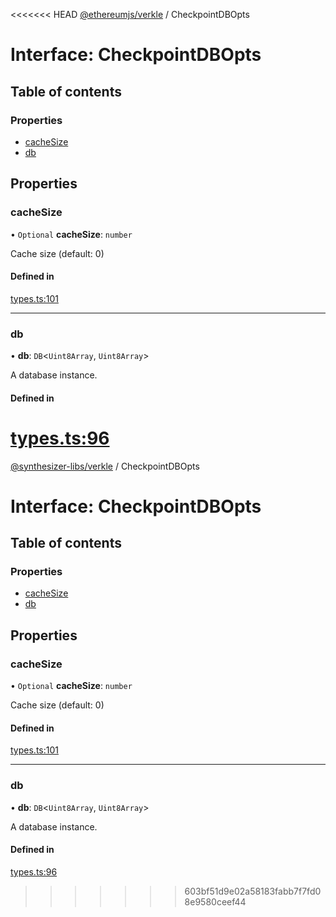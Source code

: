 <<<<<<< HEAD
[@ethereumjs/verkle](../README.md) / CheckpointDBOpts

# Interface: CheckpointDBOpts

## Table of contents

### Properties

- [cacheSize](CheckpointDBOpts.md#cachesize)
- [db](CheckpointDBOpts.md#db)

## Properties

### cacheSize

• `Optional` **cacheSize**: `number`

Cache size (default: 0)

#### Defined in

[types.ts:101](https://github.com/ethereumjs/ethereumjs-monorepo/blob/master/packages/verkle/src/types.ts#L101)

___

### db

• **db**: `DB`<`Uint8Array`, `Uint8Array`\>

A database instance.

#### Defined in

[types.ts:96](https://github.com/ethereumjs/ethereumjs-monorepo/blob/master/packages/verkle/src/types.ts#L96)
=======
[@synthesizer-libs/verkle](../README.md) / CheckpointDBOpts

# Interface: CheckpointDBOpts

## Table of contents

### Properties

- [cacheSize](CheckpointDBOpts.md#cachesize)
- [db](CheckpointDBOpts.md#db)

## Properties

### cacheSize

• `Optional` **cacheSize**: `number`

Cache size (default: 0)

#### Defined in

[types.ts:101](https://github.com/ethereumjs/ethereumjs-monorepo/blob/master/packages/verkle/src/types.ts#L101)

___

### db

• **db**: `DB`<`Uint8Array`, `Uint8Array`\>

A database instance.

#### Defined in

[types.ts:96](https://github.com/ethereumjs/ethereumjs-monorepo/blob/master/packages/verkle/src/types.ts#L96)
>>>>>>> 603bf51d9e02a58183fabb7f7fd08e9580ceef44
